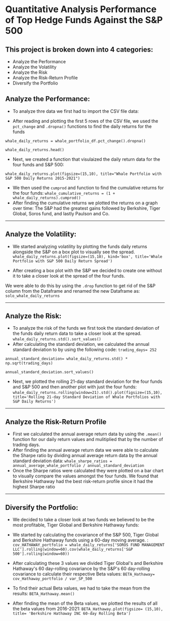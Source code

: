 # Quantitative Analysis Performance of Top Hedge Funds Against the S&P 500

## This project is broken down into 4 categories:
* Analyze the Performance
* Analyze the Volatility
* Analyze the Risk
* Analyze the Risk-Return Profile
* Diversify the Portfolio

## Analyze the Performance:
* To analyze thre data we first had to import the CSV file data:

* After reading and plotting the first 5 rows of the CSV file, we used the `pct_change` and `.dropna()` functions to find the daily returns for the funds

`whale_daily_returns = whale_portfolio_df.pct_change().dropna()`

`whale_daily_returns.head()`

* Next, we created a function that visulaized the daily return data for the four funds and S&P 500:

`whale_daily_returns.plot(figsize=(15,10), title="Whale Portfolio with S&P 500 Daily Returns 2015-2021")`
* We then used the `cumprod` and function to find the cumulative returns for the four funds:
`whale_cumulative_returns = (1 + whale_daily_returns).cumprod()`
* After finding the cumulative returns we plotted the returns on a graph over time:  The S&P had the greatest gains followed by Berkshire, Tiger Global, Soros fund, and lastly Paulson and Co. 
---
## Analyze the Volatility:
* We started analyzing volatility by plotting the funds daily returns alongside the S&P on a box plot to visually see the spread.
`whale_daily_returns.plot(figsize=(15,10), kind='box', title='Whale Portfolio with S&P 500 Daily Return Spread')`

* After creating a box plot with the S&P we decided to create one without it to take a closer look at the spread of the four funds.

We were able to do this by using the  `.drop` function to get rid of the S&P column from the Dataframe and renamed the new Dataframe as:  `solo_whale_daily_returns`

---
## Analyze the Risk:
* To analyze the risk of the funds we first took the standard deviation of the funds daily return data to take a closer look at the spread.  
`whale_daily_returns.std().sort_values()`
* After calculating the standard deviation, we calculated the annual standard deviation to by using the following code:
`trading_days= 252`

`annual_standard_deviation= whale_daily_returns.std() * np.sqrt(trading_days)`

`annual_standard_deviation.sort_values()`
* Next, we plotted the rolling 21-day standard deviation for the four funds and S&P 500 and then another plot with just the four funds: 
`whale_daily_returns.rolling(window=21).std().plot(figsize=(15,10), title='Rolling 21-day Standard Deviation of Whale Portfolios with S&P Daily Returns')`

---
## Analyze the Risk-Return Profile
* First we calculated the annual average return data by using the `.mean()` function for our daily return values and mulitiplied that by the number of trading days.
* After finding the annual average return data we were able to calculate the Sharpe ratio by dividing annual average return data by the annual standard deviation data: 
`whale_sharpe_ratios = annual_average_whale_portfolio / annual_standard_deviation`
* Once the Sharpe ratios were calculated they were plotted on a bar chart to visually compare the values amongst the four funds. We found that Berkshire Hathaway had the best risk-return profile since it had the highest Sharpe ratio

---
## Diversify the Portfolio:
* We decided to take a closer look at two funds we believed to be the most profitable, Tiger Global and Berkshire Hathaway funds:

* We started by calculating the covariance of the S&P 500, Tiger Global and Berkshire Hathaway funds using a 60-day moving average.
:
`cov_HATHAWAY_portfolio = whale_daily_returns['SOROS FUND MANAGEMENT LLC'].rolling(window=60).cov(whale_daily_returns['S&P 500'].rolling(window=60))`
* After calculating these 3 values we divided Tiger Global's and Berkshire Hathaway's 60 day-rolling covariance by the S&P's 60 day-rolling covariance to calculate their respective Beta values:
`BETA_Hathaway= cov_Hathaway_portfolio / var_SP_500`
* To find their actual Beta values, we had to take the mean from the results:
`BETA_Hathaway.mean()`
* After finding the mean of the Beta values, we plotted the results of all the beta values from 2016-2021:
`BETA_Hathaway.plot(figsize= (15,10), title= 'Berkshire Hathaway INC 60-day Rolling Beta')`




